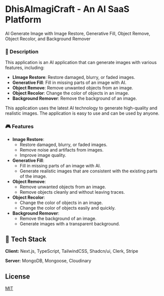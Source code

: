 # DhisAImagiCraft - An AI SaaS Platform

AI Generate Image with Image Restore, Generative Fill, Object Remove, Object Recolor, and Background Remover

### 🚀 Description

This application is an AI application that can generate images with various features, including:

- **LImage Restore**: Restore damaged, blurry, or faded images.
- **Generative Fill**: Fill in missing parts of an image with AI.
- **Object Remove**: Remove unwanted objects from an image.
- **Object Recolor**: Change the color of objects in an image.
- **Background Remover**: Remove the background of an image.

This application uses the latest AI technology to generate high-quality and realistic images. The application is easy to use and can be used by anyone.

### 🎮 Features

- **Image Restore**:
  - Restore damaged, blurry, or faded images.
  - Remove noise and artifacts from images.
  - Improve image quality.
- **Generative Fill**:
  - Fill in missing parts of an image with AI.
  - Generate realistic images that are consistent with the existing parts of the image.
- **Object Remove**:
  - Remove unwanted objects from an image.
  - Remove objects cleanly and without leaving traces.
- **Object Recolor**:
  - Change the color of objects in an image.
  - Change the color of objects easily and quickly.
- **Background Remover**:
  - Remove the background of an image.
  - Generate images with a transparent background.

## 🤖 Tech Stack

**Client:** Next.js, TypeScript, TailwindCSS, Shadcn/ui, Clerk, Stripe

**Server:** MongoDB, Mongoose, Cloudinary

## License

[MIT](https://choosealicense.com/licenses/mit/)
